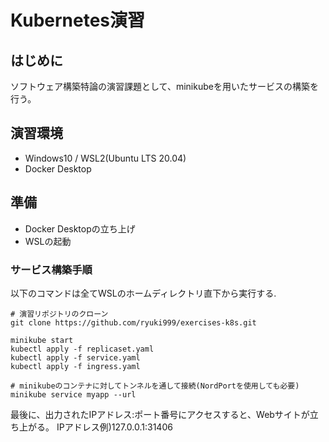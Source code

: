 # Kubernetes演習
## はじめに
ソフトウェア構築特論の演習課題として、minikubeを用いたサービスの構築を行う。

## 演習環境
* Windows10 / WSL2(Ubuntu LTS 20.04)
* Docker Desktop

## 準備
* Docker Desktopの立ち上げ
* WSLの起動

### サービス構築手順
以下のコマンドは全てWSLのホームディレクトリ直下から実行する.

```
# 演習リポジトリのクローン
git clone https://github.com/ryuki999/exercises-k8s.git

minikube start
kubectl apply -f replicaset.yaml
kubectl apply -f service.yaml
kubectl apply -f ingress.yaml

# minikubeのコンテナに対してトンネルを通して接続(NordPortを使用しても必要)
minikube service myapp --url
```

最後に、出力されたIPアドレス:ポート番号にアクセスすると、Webサイトが立ち上がる。
IPアドレス例)127.0.0.1:31406